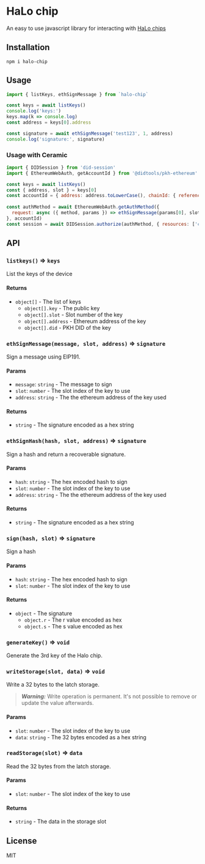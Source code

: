 # HaLo chip

An easy to use javascript library for interacting with [HaLo chips](https://medium.com/kong-land-embassy/eternal-physical-crypto-b487ee8a1553)

## Installation

    npm i halo-chip

## Usage

```javascript
import { listKeys, ethSignMessage } from `halo-chip`

const keys = await listKeys()
console.log('keys:')
keys.map(k => console.log)
const address = keys[0].address

const signature = await ethSignMessage('test123', 1, address)
console.log('signature:', signature)
```

### Usage with Ceramic

```javascript
import { DIDSession } from 'did-session'
import { EthereumWebAuth, getAccountId } from '@didtools/pkh-ethereum'

const keys = await listKeys()
const { address, slot } = keys[0]
const accountId = { address: address.toLowerCase(), chainId: { reference: 1, namespace: 'eip155' } }
  
const authMethod = await EthereumWebAuth.getAuthMethod({
  request: async ({ method, params }) => ethSignMessage(params[0], slot, params[1])
}, accountId)
const session = await DIDSession.authorize(authMethod, { resources: ['ceramic://*?model=kjz...'] })
```


## API


### `listkeys()` ⇒ `keys`
List the keys of the device

#### Returns
* `object[]` - The list of keys
    * `object[].key` - The public key
    * `object[].slot` - Slot number of the key
    * `object[].address` - Ethereum address of the key
    * `object[].did` - PKH DID of the key



### `ethSignMessage(message, slot, address)` ⇒ `signature`
Sign a message using EIP191.

#### Params
* `message`: `string` - The message to sign
* `slot`: `number` - The slot index of the key to use
* `address`: `string` - The the ethereum address of the key used

#### Returns
* `string` - The signature encoded as a hex string



### `ethSignHash(hash, slot, address)` ⇒ `signature`
Sign a hash and return a recoverable signature.

#### Params
* `hash`: `string` - The hex encoded hash to sign
* `slot`: `number` - The slot index of the key to use
* `address`: `string` - The the ethereum address of the key used

#### Returns
* `string` - The signature encoded as a hex string



### `sign(hash, slot)` ⇒ `signature`
Sign a hash

#### Params
* `hash`: `string` - The hex encoded hash to sign
* `slot`: `number` - The slot index of the key to use

#### Returns
* `object` - The signature
    * `object.r` - The r value encoded as hex
    * `object.s` - The s value encoded as hex



### `generateKey()` ⇒ `void`
Generate the 3rd key of the Halo chip.


### `writeStorage(slot, data)` ⇒ `void`
Write a 32 bytes to the latch storage.

> ***Warning:***
> Write operation is permanent. It's not possible
to remove or update the value afterwards.

#### Params
* `slot`: `number` - The slot index of the key to use
* `data`: `string` - The 32 bytes encoded as a hex string



### `readStorage(slot)` ⇒ `data`
Read the 32 bytes from the latch storage.

#### Params
* `slot`: `number` - The slot index of the key to use

#### Returns
* `string` - The data in the storage slot

## License
MIT
